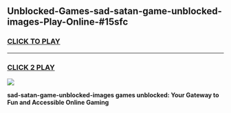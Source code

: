 
## Unblocked-Games-sad-satan-game-unblocked-images-Play-Online-#15sfc
<h3>
<a href="https://premium.freeplayer.one?title=sad-satan-game-unblocked-images&ref=24F">CLICK TO PLAY</a></h3>
<hr>

<h3>
<a href="https://premium.freeplayer.one?title=sad-satan-game-unblocked-images&ref=24F">CLICK 2 PLAY</a>
  
</h3>

<a href="https://premium.freeplayer.one?title=sad-satan-game-unblocked-images&ref=24F/"><img src="https://clearcache.store/games.png"></a>


**sad-satan-game-unblocked-images games unblocked: Your Gateway to Fun and Accessible Online Gaming**
